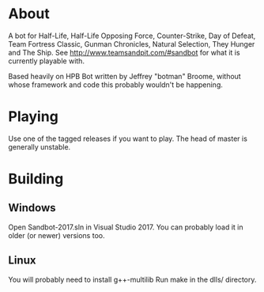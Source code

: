 About
=====
A bot for Half-Life, Half-Life Opposing Force, Counter-Strike, Day of Defeat, Team Fortress Classic, Gunman Chronicles, Natural Selection, They Hunger and The Ship. See http://www.teamsandpit.com/#sandbot for what it is currently playable with.

Based heavily on HPB Bot written by Jeffrey "botman" Broome, without whose framework and code this probably wouldn't be happening.

Playing
=======
Use one of the tagged releases if you want to play. The head of master is generally unstable.

Building
========
Windows
-------
Open Sandbot-2017.sln in Visual Studio 2017. You can probably load it in older (or newer) versions too.

Linux
-----
You will probably need to install g++-multilib
Run make in the dlls/ directory.
